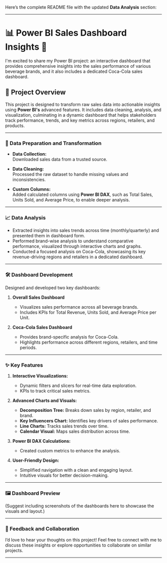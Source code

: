 Here’s the complete README file with the updated **Data Analysis** section:  

---

# 📊 Power BI Sales Dashboard Insights 💼  

I'm excited to share my Power BI project: an interactive dashboard that provides comprehensive insights into the sales performance of various beverage brands, and it also includes a dedicated Coca-Cola sales dashboard.  

## 🚀 Project Overview  

This project is designed to transform raw sales data into actionable insights using **Power BI's** advanced features. It includes data cleaning, analysis, and visualization, culminating in a dynamic dashboard that helps stakeholders track performance, trends, and key metrics across regions, retailers, and products.  

---

### 🔄 Data Preparation and Transformation  

- **Data Collection:**  
  Downloaded sales data from a trusted source.  

- **Data Cleaning:**  
  Processed the raw dataset to handle missing values and inconsistencies.  

- **Custom Columns:**  
  Added calculated columns using **Power BI DAX**, such as Total Sales, Units Sold, and Average Price, to enable deeper analysis.  

---

### 📈 Data Analysis  

- Extracted insights into sales trends across time (monthly/quarterly) and presented them in dashboard form.  
- Performed brand-wise analysis to understand comparative performance, visualized through interactive charts and graphs.  
- Conducted a focused analysis on Coca-Cola, showcasing its key revenue-driving regions and retailers in a dedicated dashboard.  

---

### 🛠️ Dashboard Development  

Designed and developed two key dashboards:  

1. **Overall Sales Dashboard**  
   - Visualizes sales performance across all beverage brands.  
   - Includes KPIs for Total Revenue, Units Sold, and Average Price per Unit.  

2. **Coca-Cola Sales Dashboard**  
   - Provides brand-specific analysis for Coca-Cola.  
   - Highlights performance across different regions, retailers, and time periods.  

---

### ✨ Key Features  

1. **Interactive Visualizations:**  
   - Dynamic filters and slicers for real-time data exploration.  
   - KPIs to track critical sales metrics.  

2. **Advanced Charts and Visuals:**  
   - **Decomposition Tree:** Breaks down sales by region, retailer, and brand.  
   - **Key Influencers Chart:** Identifies key drivers of sales performance.  
   - **Line Charts:** Tracks sales trends over time.  
   - **Calendar Visual:** Maps sales distribution across time.  

3. **Power BI DAX Calculations:**  
   - Created custom metrics to enhance the analysis.  

4. **User-Friendly Design:**  
   - Simplified navigation with a clean and engaging layout.  
   - Intuitive visuals for better decision-making.  

---

### 🖼️ Dashboard Preview  

(Suggest including screenshots of the dashboards here to showcase the visuals and layout.)  

---

### 🤝 Feedback and Collaboration  

I’d love to hear your thoughts on this project! Feel free to connect with me to discuss these insights or explore opportunities to collaborate on similar projects.  

--- 
